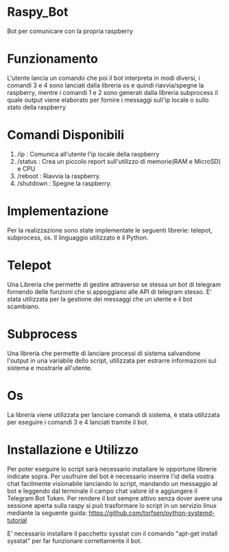 # Raspy_Bot
Bot per comunicare con la propria raspberry

# Funzionamento
L'utente lancia un comando che poi il bot interpreta in modi diversi, i comandi 3 e 4 sono lanciati dalla libreria os e quindi riavvia/spegne la raspberry, mentre i comandi 1 e 2 sono generati dalla libreria subprocess il quale output viene elaborato per fornire i messaggi sull'ip locale o sullo stato della raspberry

# Comandi Disponibili
1. /ip : Comunica all'utente l'ip locale della raspberry
2. /status : Crea un piccolo report sull'utilizzo di memorie(RAM e MicroSD) e CPU
3. /reboot : Riavvia la raspberry.
4. /shutdown : Spegne la raspberry.

# Implementazione
Per la realizzazione sono state implementate le seguenti librerie: telepot, subprocess, os.
Il linguaggio utilizzato è il Python.

# Telepot
Una Libreria che permette di gestire attraverso se stessa un bot di telegram fornendo delle funzioni che si appoggiano alle API di telegram stesso.
E' stata utilizzata per la gestione dei messaggi che un utente e il bot scambiano.

# Subprocess
Una libreria che permette di lanciare processi di sistema salvandone l'output in una variabile dello script, utilizzata per estrarre informazioni sul sistema e mostrarle all'utente.

# Os
La libreria viene utilizzata per lanciare comandi di sistema, è stata utilizzata per eseguire i comandi 3 e 4 lanciati tramite il bot.

# Installazione e Utilizzo
Per poter eseguire lo script sarà necessario installare le opportune librerie indicate sopra.
Per usufruire del bot è necessario inserire l'id della vostra chat facilmente visionabile lanciando lo script, mandando un messaggio al bot e leggendo dal terminale il campo chat valore id e aggiungere il Telegram Bot Token.
Per rendere il bot sempre attivo senza dover avere una sessione aperta sulla raspy si può trasformare lo script in un servizio linux mediante la seguente guida: https://github.com/torfsen/python-systemd-tutorial

E' necessario installare il pacchetto sysstat con il comando "apt-get install sysstat" per far funzionare correttamente il bot.
